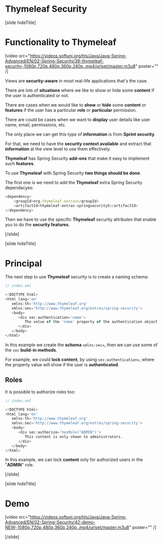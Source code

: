 # Thymeleaf Security

[slide hideTitle]
# Functionality to Thymeleaf

[video src="https://videos.softuni.org/hls/Java/Java-Spring-Advanced/EN/02-Spring-Security/39-thymeleaf-security-,1080p,720p,480p,360p,240p,.mp4/urlset/master.m3u8" poster="" /]

Views are **security-aware** in most real-life applications that's the case.

There are lots of **situations** where we like to show or hide some **content** If the user is authenticated or not.

There are cases when we would like to **show** or **hide** some **content** or **features** if the user has a particular **role** or **particular** permission.

There are could be cases when we want to **display** user details like user name, email, permissions, etc. 

The only place we can get this type of **information** is from **Sprint security**.

For that, we need to have the **security context available** and extract that **information** at the view level to use them effectively.

**Thymeleaf** has Spring Security **add-ons** that make it easy to implement such **features**.

To use **Thymeleaf** with Spring Security **two things should be done**.

The first one is we need to add the **Thymeleaf** extra Spring Security dependacyes:


```js
<dependency>
    <groupId>org.thymeleaf.extras</groupId>
    <artifactId>thymeleaf-extras-springsecurity5</artifactId>
</dependency>

```
Then we have to use the specific **Thymeleaf** security attributes that enable you to do the **security features**.

[/slide]

[slide hideTitle]
# Principal

The next step to use **Thymeleaf** security is to create a naming schema:

```js
// index.xml

<!DOCTYPE html>
<html lang='en'
   xmlns:th='http://www.thymeleaf.org'
   xmlns:sec='http://www.thymeleaf.org/extras/spring-security'>
   <body>
      <div sec:authentication='name'>
         The value of the 'name' property of the authentication object should appear here.
      </div>
   </body>
</html>
```

In this example we create the **schema** `xmlns:sec=`, then we can use some of the `sec` **build-in methods**.

For example, we could **lock content**, by using `sec:authentication=`, where the property value will show if the user is **authenticated**.

## Roles

It is possible to authorize roles too:

```js
// index.xml

<!DOCTYPE html>
<html lang='en'
   xmlns:th='http://www.thymeleaf.org'
   xmlns:sec='http://www.thymeleaf.org/extras/spring-security'>
   <body>
      <div sec:authorize='hasRole("ADMIN")'>
         This content is only shown to administrators.
      </div>
   </body>
</html>
```
In this example, we can lock **content** only for authorized users in the "**ADMIN**" role.

[/slide]

[slide hideTitle]

# Demo 

[video src="https://videos.softuni.org/hls/Java/Java-Spring-Advanced/EN/02-Spring-Security/42-demo-NEW-,1080p,720p,480p,360p,240p,.mp4/urlset/master.m3u8" poster="" /]

[/slide]